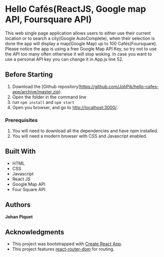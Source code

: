 # Hello Cafés(ReactJS, Google map API, Foursquare API)
This web single page application allows users to either use their current location or to search a city(Google AutoComplete), when their selection is done the app will display a map(Google Map) up to 100 Cafés(Foursquare).
Please notice the app is using a free Google Map API Key, so try not to use the API too many often otherwise it will stop woking.
In case you want to use a personal API key you can change it in App.js line 52.

## Before Starting
1. Download the [Github repository]https://github.com/JohPik/hello-cafes-app/archive/master.zip).
2. Open the folder in the command line
3. run `npm install` and `npm start`
4. Open you browser, and go to [http://localhost:3000/](http://localhost:3000/).

### Prerequisites
1. You will need to download all the dependencies and have npm installed.
2. You will need a modern browser with CSS and Javascript enabled.

## Built With
* HTML
* CSS
* Javascript
* React JS
* Google Map API
* Four Square API

## Authors
**Johan Piquet**

## Acknowledgments
* This project was bootstrapped with [Create React App](https://github.com/facebook/create-react-app).
* This project features [react-router-dom](https://reacttraining.com/react-router/core/guides/philosophy) for routing.
